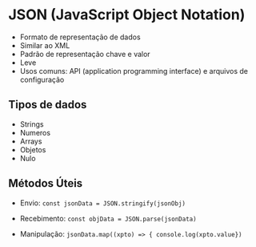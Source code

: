 # JSON (JavaScript Object Notation)

- Formato de representação de dados
- Similar ao XML
- Padrão de representação chave e valor
- Leve
- Usos comuns: API (application programming interface) e arquivos de configuração

 ## Tipos de dados
 
 - Strings
 - Numeros
 - Arrays
 - Objetos
 - Nulo

## Métodos Úteis

- Envio:
`const jsonData = JSON.stringify(jsonObj)`

- Recebimento:
`const objData = JSON.parse(jsonData)`

- Manipulação:
`jsonData.map((xpto) => { console.log(xpto.value})`
